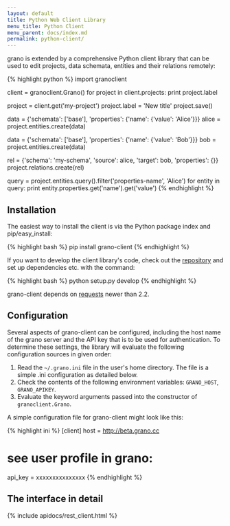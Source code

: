 ```yaml
---
layout: default
title: Python Web Client Library
menu_title: Python Client
menu_parent: docs/index.md
permalink: python-client/
---
```


grano is extended by a comprehensive Python client library that can be used to edit projects, data schemata, entities and their relations remotely:


{% highlight python %}
import granoclient

client = granoclient.Grano()
for project in client.projects:
    print project.label

project = client.get('my-project')
project.label = 'New title'
project.save()

data = {'schemata': ['base'], 'properties': {'name': {'value': 'Alice'}}}
alice = project.entities.create(data)

data = {'schemata': ['base'], 'properties': {'name': {'value': 'Bob'}}}
bob = project.entities.create(data)

rel = {'schema': 'my-schema', 'source': alice, 'target': bob, 'properties': {}}
project.relations.create(rel)

query = project.entities.query().filter('properties-name', 'Alice')
for entity in query:
    print entity.properties.get('name').get('value')
{% endhighlight %}

## Installation

The easiest way to install the client is via the Python package index and pip/easy_install:

{% highlight bash %}
pip install grano-client
{% endhighlight %}

If you want to develop the client library's code, check out the [repository](http://github.com/granoproject/grano-client) and set up dependencies etc. with the command:

{% highlight bash %}
python setup.py develop
{% endhighlight %}

grano-client depends on [requests](http://requests.readthedocs.org/en/latest/) newer than 2.2.


## Configuration

Several aspects of grano-client can be configured, including the host name of the grano server and the API key that is to be used for authentication. To determine these settings, the library will evaluate the following configuration sources in given order:

1. Read the ``~/.grano.ini`` file in the user's home directory. The file is a simple .ini configuration as detailed below.
2. Check the contents of the following environment variables: ``GRANO_HOST``, ``GRANO_APIKEY``.
3. Evaluate the keyword arguments passed into the constructor of ``granoclient.Grano``.

A simple configuration file for grano-client might look like this:

{% highlight ini %}
[client]
host = http://beta.grano.cc

# see user profile in grano:
api_key = xxxxxxxxxxxxxxx
{% endhighlight %}

The interface in detail
-----------------------

<div class="sphinx-include">
    {% include apidocs/rest_client.html %}
</div>
